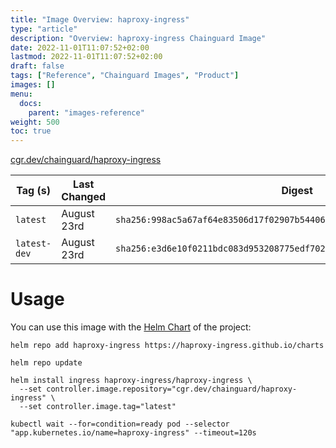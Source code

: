 ```yaml
---
title: "Image Overview: haproxy-ingress"
type: "article"
description: "Overview: haproxy-ingress Chainguard Image"
date: 2022-11-01T11:07:52+02:00
lastmod: 2022-11-01T11:07:52+02:00
draft: false
tags: ["Reference", "Chainguard Images", "Product"]
images: []
menu:
  docs:
    parent: "images-reference"
weight: 500
toc: true
---
```


[cgr.dev/chainguard/haproxy-ingress](https://github.com/chainguard-images/images/tree/main/images/haproxy-ingress)

| Tag (s)       | Last Changed | Digest                                                                    |
|---------------|--------------|---------------------------------------------------------------------------|
|  `latest`     | August 23rd  | `sha256:998ac5a67af64e83506d17f02907b5440626fe589c1b15895d32aed966254021` |
|  `latest-dev` | August 23rd  | `sha256:e3d6e10f0211bdc083d953208775edf702a6c01ac0d6e5f836b020c14a07d0ef` |



# Usage

You can use this image with the [Helm Chart](https://artifacthub.io/packages/helm/haproxy-ingress/haproxy-ingress) of the project:

```shell
helm repo add haproxy-ingress https://haproxy-ingress.github.io/charts

helm repo update

helm install ingress haproxy-ingress/haproxy-ingress \
  --set controller.image.repository="cgr.dev/chainguard/haproxy-ingress" \
  --set controller.image.tag="latest"

kubectl wait --for=condition=ready pod --selector "app.kubernetes.io/name=haproxy-ingress" --timeout=120s
```

